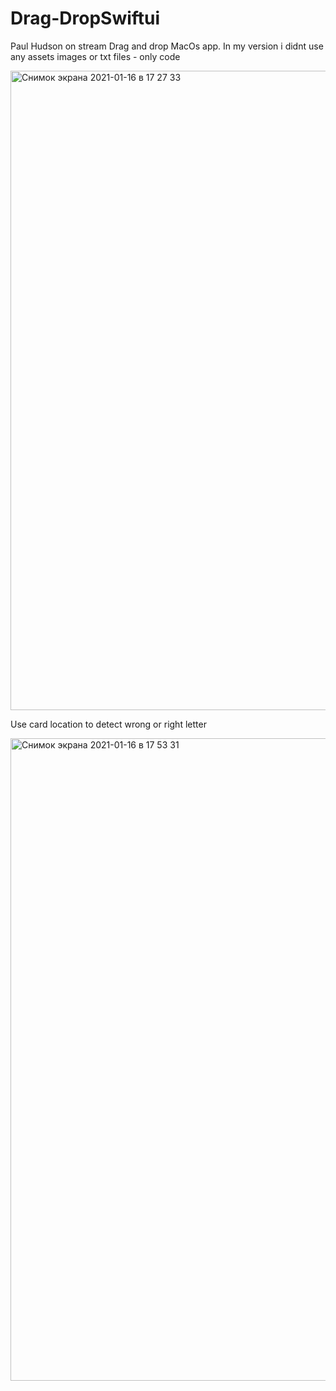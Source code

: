 # Drag-DropSwiftui

Paul Hudson on stream Drag and drop MacOs app. In my version i didnt use any assets images or txt files - only code

<img width="1023" alt="Снимок экрана 2021-01-16 в 17 27 33" src="https://user-images.githubusercontent.com/38867359/104814839-f73bf980-5821-11eb-80d0-5639c6b14606.png">


Use card location to detect wrong or right letter

<img width="1028" alt="Снимок экрана 2021-01-16 в 17 53 31" src="https://user-images.githubusercontent.com/38867359/104815128-d96f9400-5823-11eb-9828-ae832439ad75.png">
